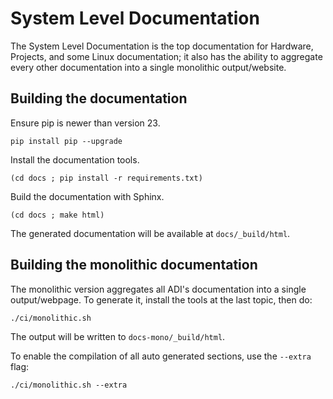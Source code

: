 # System Level Documentation

The System Level Documentation is the top documentation for Hardware, Projects, and some Linux documentation;
it also has the ability to aggregate every other documentation into a single monolithic output/website.

## Building the documentation

Ensure pip is newer than version 23.
```
pip install pip --upgrade
```
Install the documentation tools.
```
(cd docs ; pip install -r requirements.txt)
```
Build the documentation with Sphinx.
```
(cd docs ; make html)
```
The generated documentation will be available at `docs/_build/html`.

## Building the monolithic documentation

The monolithic version aggregates all ADI's documentation into a single output/webpage.
To generate it, install the tools at the last topic, then do:
```
./ci/monolithic.sh
```
The output will be written to `docs-mono/_build/html`.

To enable the compilation of all auto generated sections, use the `--extra` flag:
```
./ci/monolithic.sh --extra
```
